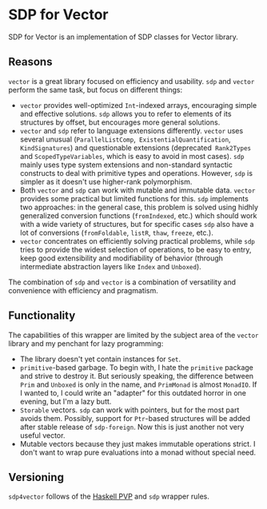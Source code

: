 # SDP for Vector

SDP for Vector is an implementation of SDP classes for Vector library.

## Reasons

`vector` is a great library focused on efficiency and usability. `sdp` and
`vector` perform the same task, but focus on different things:

* `vector` provides well-optimized `Int`-indexed arrays, encouraging simple and
effective solutions. `sdp` allows you to refer to elements of its structures by
offset, but encourages more general solutions.
* `vector` and `sdp` refer to language extensions differently. `vector` uses
several unusual (`ParallelListComp`,` ExistentialQuantification`,
`KindSignatures`) and questionable extensions (deprecated` Rank2Types` and
`ScopedTypeVariables`, which is easy to avoid in most cases). `sdp` mainly uses
type system extensions and non-standard syntactic constructs to deal with
primitive types and operations. However, `sdp` is simpler as it doesn't use
higher-rank polymorphism.
* Both `vector` and `sdp` can work with mutable and immutable data. `vector`
provides some practical but limited functions for this. `sdp` implements two
approaches: in the general case, this problem is solved using hidhly generalized
conversion functions (`fromIndexed`, etc.) which should work with a wide variety
of structures, but for specific cases `sdp` also have a lot of conversions
(`fromFoldable`, `listR`, `thaw`, `freeze`, etc.).
* `vector` concentrates on efficiently solving practical problems, while `sdp`
tries to provide the widest selection of operations, to be easy to entry, keep
good extensibility and modifiability of behavior (through intermediate
abstraction layers like `Index` and `Unboxed`).

The combination of `sdp` and `vector` is a combination of versatility and
convenience with efficiency and pragmatism.

## Functionality

The capabilities of this wrapper are limited by the subject area of the `vector`
library and my penchant for lazy programming:

* The library doesn't yet contain instances for `Set`.
* `primitive`-based garbage. To begin with, I hate the `primitive` package and
strive to destroy it. But seriously speaking, the difference between `Prim` and
`Unboxed` is only in the name, and `PrimMonad` is almost `MonadIO`. If I wanted
to, I could write an "adapter" for this outdated horror in one evening, but I'm
a lazy butt.
* `Storable` vectors. `sdp` can work with pointers, but for the most part avoids
them. Possibly, support for `Ptr`-based structures will be added after stable
release of `sdp-foreign`. Now this is just another not very useful vector.
* Mutable vectors because they just makes immutable operations strict. I don't
want to wrap pure evaluations into a monad without special need.

## Versioning

`sdp4vector` follows of the [Haskell PVP](https://pvp.haskell.org) and `sdp`
wrapper rules.

